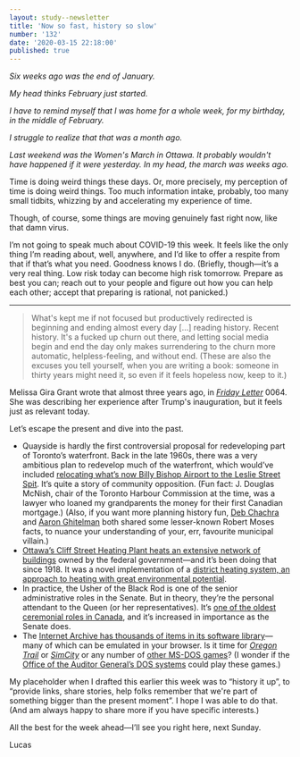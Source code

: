 ```yaml
---
layout: study--newsletter
title: 'Now so fast, history so slow'
number: '132'
date: '2020-03-15 22:18:00'
published: true
---
```


_Six weeks ago was the end of January._

_My head thinks February just started._

_I have to remind myself that I was home for a whole week, for my birthday, in the middle of February._

_I struggle to realize that that was a month ago._

_Last weekend was the Women's March in Ottawa. It probably wouldn't have happened if it were yesterday. In my head, the march was weeks ago._

Time is doing weird things these days. Or, more precisely, my perception of time is doing weird things. Too much information intake, probably, too many small tidbits, whizzing by and accelerating my experience of time.

Though, of course, some things are moving genuinely fast right now, like that damn virus.

I’m not going to speak much about COVID-19 this week. It feels like the only thing I’m reading about, well, anywhere, and I’d like to offer a respite from that if that’s what you need. Goodness knows I do. (Briefly, though—it’s a very real thing. Low risk today can become high risk tomorrow. Prepare as best you can; reach out to your people and figure out how you can help each other; accept that preparing is rational, not panicked.)


---

> What's kept me if not focused but productively redirected is beginning and ending almost every day [...] reading history. Recent history. It's a fucked up churn out there, and letting social media begin and end the day only makes surrendering to the churn more automatic, helpless-feeling, and without end. (These are also the excuses you tell yourself, when you are writing a book: someone in thirty years might need it, so even if it feels hopeless now, keep to it.)

Melissa Gira Grant wrote that almost three years ago, in [*Friday Letter*](https://tinyletter.com/melissagiragrant) 0064. She was describing her experience after Trump's inauguration, but it feels just as relevant today.

Let’s escape the present and dive into the past.

- Quayside is hardly the first controversial proposal for redeveloping part of Toronto’s waterfront. Back in the late 1960s, there was a very ambitious plan to redevelop much of the waterfront, which would’ve included [relocating what’s now Billy Bishop Airport to the Leslie Street Spit](http://www.developmentoftoronto.com/the-big-bet-the-toronto-harbour-commission-the-leslie-street-spit-airport-and-the-birth-of-torontos-urban-reform-movement/). It’s quite a story of community opposition. (Fun fact: J. Douglas McNish, chair of the Toronto Harbour Commission at the time, was a lawyer who loaned my grandparents the money for their first Canadian mortgage.) (Also, if you want more planning history fun, [Deb Chachra](https://twitter.com/debcha/status/1214351552216891394) and [Aaron Ghitelman](https://twitter.com/Ghitelman/status/1214321976304640000) both shared some lesser-known Robert Moses facts, to nuance your understanding of your, err, favourite municipal villain.)
- [Ottawa’s Cliff Street Heating Plant heats an extensive network of buildings](https://journals.lib.unb.ca/index.php/MCR/article/view/17618/22349) owned by the federal government—and it’s been doing that since 1918. It was a novel implementation of a [district heating system, an approach to heating with great environmental potential](https://www.cbc.ca/news/technology/district-energy-1.5378650).
- In practice, the Usher of the Black Rod is one of the senior administrative roles in the Senate. But in theory, they’re the personal attendant to the Queen (or her representatives). It’s [one of the oldest ceremonial roles in Canada](https://iog.ca/about/news/canadas-best-kept-secret-an-interview-with-greg-peters-usher-of-the-black-rod/), and it’s increased in importance as the Senate does.
- The [Internet Archive has thousands of items in its software library](https://archive.org/details/softwarelibrary)—many of which can be emulated in your browser. Is it time for [*Oregon Trail*](https://archive.org/details/msdos_Oregon_Trail_The_1990) or [*SimCity*](https://archive.org/details/msdos_SimCity_1989) or any number of [other MS-DOS games](https://archive.org/details/softwarelibrary_msdos_games)? (I wonder if the [Office of the Auditor General’s DOS systems](https://nationalpost.com/news/politics/federal-auditor-general-says-lack-of-funds-leaving-him-with-outdated-technology-not-enough-people) could play these games.)

My placeholder when I drafted this earlier this week was to “history it up”, to “provide links, share stories, help folks remember that we're part of something bigger than the present moment”. I hope I was able to do that. (And am always happy to share more if you have specific interests.)

All the best for the week ahead—I’ll see you right here, next Sunday.

Lucas